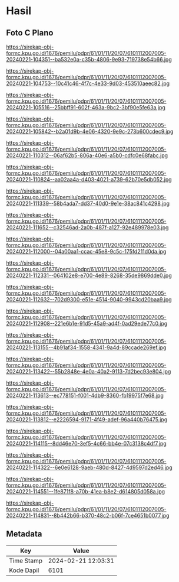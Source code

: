 # Hasil

## Foto C Plano

https://sirekap-obj-formc.kpu.go.id/1676/pemilu/pdpr/61/01/11/20/07/6101112007005-20240221-104351--ba532e0a-c35b-4806-9e93-719738e54b66.jpg

https://sirekap-obj-formc.kpu.go.id/1676/pemilu/pdpr/61/01/11/20/07/6101112007005-20240221-104753--10c41c46-4f7c-4e33-9d03-453510aeec82.jpg

https://sirekap-obj-formc.kpu.go.id/1676/pemilu/pdpr/61/01/11/20/07/6101112007005-20240221-105516--25bbff91-602f-463a-9bc2-3bf90e5fe63a.jpg

https://sirekap-obj-formc.kpu.go.id/1676/pemilu/pdpr/61/01/11/20/07/6101112007005-20240221-105842--b2a01d9b-4e06-4320-9e9c-273b600cdec9.jpg

https://sirekap-obj-formc.kpu.go.id/1676/pemilu/pdpr/61/01/11/20/07/6101112007005-20240221-110312--06af62b5-806a-40e6-a5b0-cdfc0e68fabc.jpg

https://sirekap-obj-formc.kpu.go.id/1676/pemilu/pdpr/61/01/11/20/07/6101112007005-20240221-110824--aa02aa4a-d403-4021-a739-62b70e5db052.jpg

https://sirekap-obj-formc.kpu.go.id/1676/pemilu/pdpr/61/01/11/20/07/6101112007005-20240221-111339--58b4ada7-dd37-40d0-9e1e-38ac841c4298.jpg

https://sirekap-obj-formc.kpu.go.id/1676/pemilu/pdpr/61/01/11/20/07/6101112007005-20240221-111652--c32546ad-2a0b-487f-a127-92e489978e03.jpg

https://sirekap-obj-formc.kpu.go.id/1676/pemilu/pdpr/61/01/11/20/07/6101112007005-20240221-112000--04a00aa1-ccac-45e8-9c5c-175fd211d0da.jpg

https://sirekap-obj-formc.kpu.go.id/1676/pemilu/pdpr/61/01/11/20/07/6101112007005-20240221-112331--064102e8-e700-4e89-8268-35de9869dde0.jpg

https://sirekap-obj-formc.kpu.go.id/1676/pemilu/pdpr/61/01/11/20/07/6101112007005-20240221-112632--702d9300-e51e-4514-9040-9943cd20baa9.jpg

https://sirekap-obj-formc.kpu.go.id/1676/pemilu/pdpr/61/01/11/20/07/6101112007005-20240221-112908--221e6b1e-91d5-45a9-ad4f-0ad29ede77c0.jpg

https://sirekap-obj-formc.kpu.go.id/1676/pemilu/pdpr/61/01/11/20/07/6101112007005-20240221-113155--4b91af34-1558-4341-9a4d-89ccade269ef.jpg

https://sirekap-obj-formc.kpu.go.id/1676/pemilu/pdpr/61/01/11/20/07/6101112007005-20240221-113422--55b2848e-4e0a-40a2-9113-7d2bec93e804.jpg

https://sirekap-obj-formc.kpu.go.id/1676/pemilu/pdpr/61/01/11/20/07/6101112007005-20240221-113613--ec778151-f001-4db9-8360-fb19975f7e68.jpg

https://sirekap-obj-formc.kpu.go.id/1676/pemilu/pdpr/61/01/11/20/07/6101112007005-20240221-113812--e2226594-9171-4f49-adef-96a440b76475.jpg

https://sirekap-obj-formc.kpu.go.id/1676/pemilu/pdpr/61/01/11/20/07/6101112007005-20240221-114115--8dd46e70-3ef5-4c66-bb4e-07c3138c4df7.jpg

https://sirekap-obj-formc.kpu.go.id/1676/pemilu/pdpr/61/01/11/20/07/6101112007005-20240221-114322--6e0e6128-9aeb-480d-8427-4d9597d2ed46.jpg

https://sirekap-obj-formc.kpu.go.id/1676/pemilu/pdpr/61/01/11/20/07/6101112007005-20240221-114551--1fe871f8-a70b-41ea-b8e2-d614805d058a.jpg

https://sirekap-obj-formc.kpu.go.id/1676/pemilu/pdpr/61/01/11/20/07/6101112007005-20240221-114831--8b442b66-b370-48c2-b06f-7ce4651b0077.jpg


## Metadata

| Key        | Value               |
| ---------- | ------------------- |
| Time Stamp | 2024-02-21 12:03:31 |
| Kode Dapil | 6101                |



